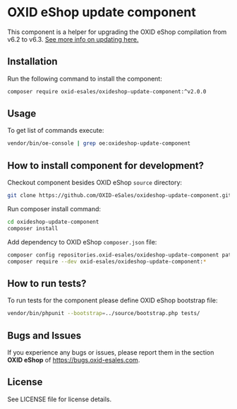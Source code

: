 OXID eShop update component
===========================

This component is a helper for upgrading the OXID eShop compilation from v6.2 to v6.3. 
[See more info on updating here.](https://docs.oxid-esales.com/developer/en/6.2/update/eshop_from_6x_to_6y/update_to_63.html)

## Installation

Run the following command to install the component:

```bash
composer require oxid-esales/oxideshop-update-component:^v2.0.0
```

## Usage

To get list of commands execute:

```bash
vendor/bin/oe-console | grep oe:oxideshop-update-component
```

## How to install component for development?

Checkout component besides OXID eShop `source` directory:

```bash
git clone https://github.com/OXID-eSales/oxideshop-update-component.git
```

Run composer install command:

```bash
cd oxideshop-update-component
composer install
```

Add dependency to OXID eShop `composer.json` file:

```bash
composer config repositories.oxid-esales/oxideshop-update-component path oxideshop-update-component
composer require --dev oxid-esales/oxideshop-update-component:*
```

## How to run tests?

To run tests for the component please define OXID eShop bootstrap file:

```bash
vendor/bin/phpunit --bootstrap=../source/bootstrap.php tests/
```

## Bugs and Issues

If you experience any bugs or issues, please report them in the section **OXID eShop** of https://bugs.oxid-esales.com.

## License

See LICENSE file for license details.
